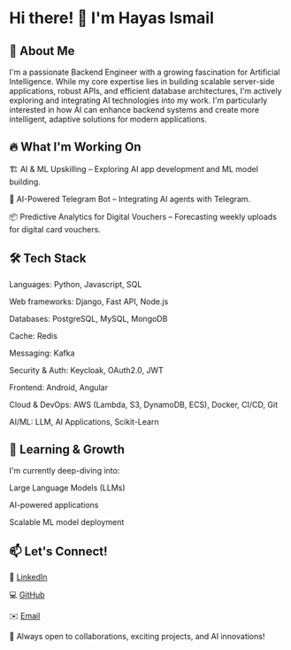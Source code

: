 # Hi there! 👋 I'm Hayas Ismail

## 🚀 About Me

I'm a passionate Backend Engineer with a growing fascination for Artificial Intelligence. While my core expertise lies in building scalable server-side applications, robust APIs, and efficient database architectures, I'm actively exploring and integrating AI technologies into my work. I'm particularly interested in how AI can enhance backend systems and create more intelligent, adaptive solutions for modern applications.


## 🔥 What I'm Working On

🏗 AI & ML Upskilling – Exploring AI app development and ML model building.

🤖 AI-Powered Telegram Bot – Integrating AI agents with Telegram.

📦 Predictive Analytics for Digital Vouchers – Forecasting weekly uploads for digital card vouchers.

## 🛠 Tech Stack

Languages: Python, Javascript, SQL

Web frameworks: Django, Fast API, Node.js

Databases: PostgreSQL, MySQL, MongoDB

Cache: Redis

Messaging: Kafka

Security & Auth: Keycloak, OAuth2.0, JWT

Frontend: Android, Angular

Cloud & DevOps: AWS (Lambda, S3, DynamoDB, ECS), Docker, CI/CD, Git

AI/ML: LLM, AI Applications, Scikit-Learn


## 🌱 Learning & Growth

I'm currently deep-diving into:

Large Language Models (LLMs)

AI-powered applications

Scalable ML model deployment


## 📫 Let's Connect!

💼 [LinkedIn](https://www.linkedin.com/in/hayasnc/)

💻 [GitHub](https://github.com/hayasnc/)

✉️ [Email](hayasnc@gmail.com)

🚀 Always open to collaborations, exciting projects, and AI innovations!
